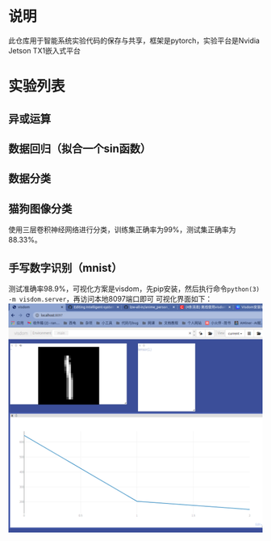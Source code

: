 # 说明
此仓库用于智能系统实验代码的保存与共享，框架是pytorch，实验平台是Nvidia Jetson TX1嵌入式平台
# 实验列表
## 异或运算
## 数据回归（拟合一个sin函数）
## 数据分类
## 猫狗图像分类
使用三层卷积神经网络进行分类，训练集正确率为99%，测试集正确率为88.33%。
## 手写数字识别（mnist）
测试准确率98.9%，可视化方案是visdom，先pip安装，然后执行命令`python(3) -m visdom.server`，再访问本地8097端口即可
可视化界面如下：
![](手写数字识别/2021-04-21%2017-29-09%20的屏幕截图.png)
## 
